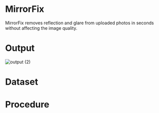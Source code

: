 # MirrorFix
MirrorFix removes reflection and glare from uploaded photos in seconds without affecting the image quality.

# Output
![output (2)](https://github.com/user-attachments/assets/c15023aa-228c-44b4-8c56-40e661335cae)

# Dataset


# Procedure

